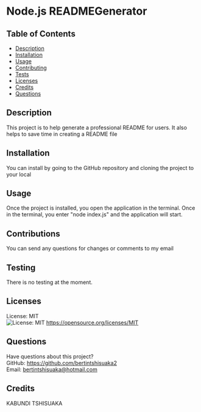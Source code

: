
  # Node.js READMEGenerator

  ## Table of Contents
  * [Description](#description)
  * [Installation](#installation)
  * [Usage](#usage)
  * [Contributing](#contribution)
  * [Tests](#tests)
  * [Licenses](#licenses)
  * [Credits](#credits)
  * [Questions](#questions)
  ## Description
  This project is to help generate a professional README for users. It also helps to save time in creating a README file
  ## Installation
  You can install by going to the GitHub repository and cloning the project to your local
  ## Usage
  Once the project is installed, you open the application in the terminal. Once in the terminal, you enter "node index.js" and the application will start.
  ## Contributions
  You can send any questions for changes or comments to my email
  ## Testing
  There is no testing at the moment. 
  ## Licenses
  License: MIT  
  ![License: MIT](https://img.shields.io/badge/License-MIT-yellow.svg)
  https://opensource.org/licenses/MIT
  ## Questions
  Have questions about this project?  
  GitHub: https://github.com/bertintshisuaka2  
  Email: bertintshisuaka@hotmail.com
  ## Credits
  KABUNDI TSHISUAKA
